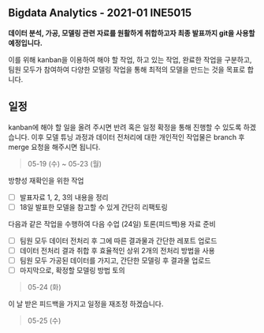 ## Bigdata Analytics - 2021-01 INE5015

**데이터 분석, 가공, 모델링 관련 자료를 원활하게 취합하고자 최종 발표까지 git을 사용할 예정입니다.**

이를 위해 kanban을 이용하여 해야 할 작업, 하고 있는 작업, 완료한 작업을 구분하고,
팀원 모두가 참여하여 다양한 모델링 작업을 통해 최적의 모델을 만드는 것을 목표로 합니다.


## 일정
kanban에 해야 할 일을 올려 주시면 반려 혹은 일정 확정을 통해 진행할 수 있도록 하겠습니다.
이후 모델 튜닝 과정과 데이터 전처리에 대한 개인적인 작업물은 branch 후 merge 요청을 해주시면 됩니다.

> 05-19 (수) ~ 05-23 (월)

방향성 재확인을 위한 작업
 - [ ] 발표자료 1, 2, 3의 내용을 정리
 - [ ] 18일 발표한 모델을 참고할 수 있게 간단히 리팩토링

다음과 같은 작업을 수행하여 다음 수업 (24일) 토론(피드백)용 자료 준비
 - [ ] 팀원 모두 데이터 전처리 후 그에 따른 결과물과 간단한 레포트 업로드
 - [ ] 데이터 전처리 결과 취합 후 효율적인 상위 2개의 전처리 방법을 사용
 - [ ] 팀원 모두 가공된 데이터를 가지고, 간단한 모델링 후 결과물 업로드
 - [ ] 마지막으로, 확정할 모델링 방법 토의

> 05-24 (화)

이 날 받은 피드백을 가지고 일정을 재조정 하겠습니다.

> 05-25 (수)

